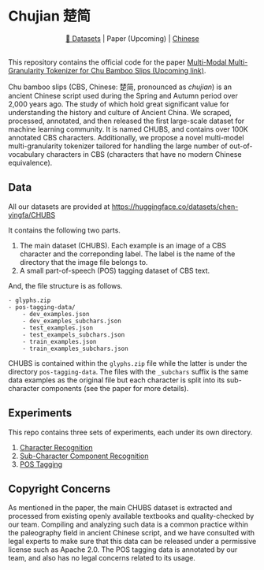 # Chujian 楚简

<div align="center">
    <a href="https://huggingface.co/datasets/chen-yingfa/CHUBS">🤗 Datasets</a> | Paper (Upcoming) | <a href="./README_ZH.md">Chinese</a>
</div>

<br>

This repository contains the official code for the paper [Multi-Modal Multi-Granularity Tokenizer for Chu Bamboo Slips (Upcoming link)](https://arxiv.org/abs/).

Chu bamboo slips (CBS, Chinese: 楚简, pronounced as *chujian*) is an ancient Chinese script used during the Spring and Autumn period over 2,000 years ago. The study of which hold great significant value for understanding the history and culture of Ancient China. We scraped, processed, annotated, and then released the first large-scale dataset for machine learning community. It is named CHUBS, and contains over 100K annotated CBS characters. Additionally, we propose a novel multi-model multi-granularity tokenizer tailored for handling the large number of out-of-vocabulary characters in CBS (characters that have no modern Chinese equivalence).

## Data

All our datasets are provided at <https://huggingface.co/datasets/chen-yingfa/CHUBS>

It contains the following two parts.

1. The main dataset (CHUBS). Each example is an image of a CBS character and the correponding label. The label is the name of the directory that the image file belongs to.
2. A small part-of-speech (POS) tagging dataset of CBS text.

And, the file structure is as follows.

```
- glyphs.zip
- pos-tagging-data/
    - dev_examples.json
    - dev_examples_subchars.json
    - test_examples.json
    - test_exampels_subchars.json
    - train_examples.json
    - train_examples_subchars.json
```

CHUBS is contained within the `glyphs.zip` file while the latter is under the directory `pos-tagging-data`. The files with the `_subchars` suffix is the same data examples as the original file but each character is split into its sub-character components (see the paper for more details).

## Experiments

This repo contains three sets of experiments, each under its own directory.

1. [Character Recognition](char-recognition/README.md)
2. [Sub-Character Component Recognition](subchar-recognition/README.md)
3. [POS Tagging](pos-tagging/README.md)

## Copyright Concerns

As mentioned in the paper, the main CHUBS dataset is extracted and processed from existing openly available textbooks and quality-checked by our team. Compiling and analyzing such data is a common practice within the paleography field in ancient Chinese script, and we have consulted with legal experts to make sure that this data can be released under a permissive license such as Apache 2.0. The POS tagging data is annotated by our team, and also has no legal concerns related to its usage.
